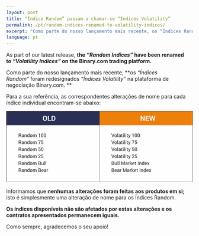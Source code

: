 ```yaml
---
layout: post
title: “Índice Random” passam a chamar-se “Índices Volatility”
permalink: /pt/random-indices-renamed-to-volatility-indices/
excerpt: "Como parte do nosso lançamento mais recente, os “Índices Random” foram redesignados “Índices Volatility” na plataforma de negociação..."
language: pt
---
```


As part of our latest release, **the *“Random Indices”* have been renamed to *“Volatility Indices”* on the Binary.com trading platform.**

Como parte do nosso lançamento mais recente, **os *“Índices Random”* foram redesignados *“Índices Volatility”* na plataforma de negociação Binary.com. **

Para a sua referência, as correspondentes alterações de nome para cada índice individual encontram-se abaixo: 

![](/images/blogpostpic-11.png)


Informamos que **nenhumas alterações foram feitas aos produtos em si;** isto é simplesmente uma alteração de nome para os Índices Random. 

**Os índices disponíveis não são afetados por estas alterações e os contratos apresentados permanecem iguais.**

Como sempre, agradecemos o seu apoio!